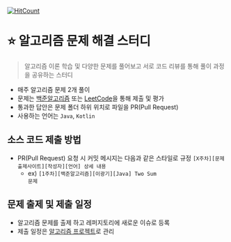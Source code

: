 [![HitCount](http://hits.dwyl.io/weggleedul/algorithm.svg)](http://hits.dwyl.io/weggleedul/algorithm)

# :star: 알고리즘 문제 해결 스터디
> 알고리즘 이론 학습 및 다양한 문제를 풀어보고 서로 코드 리뷰를 통해 풀이 과정을 공유하는 스터디

- 매주 알고리즘 문제 2개 풀이
- 문제는 [백준알고리즘](https://www.acmicpc.net/) 또는 [LeetCode](https://leetcode.com)을 통해 제출 및 평가
- 통과한 답안은 문제 폴더 하위 위치로 파일을 PR(Pull Request)
- 사용하는 언어는 <code>Java</code>, <code>Kotlin</code>

## 소스 코드 제출 방법
- PR(Pull Request) 요청 시 커밋 메시지는 다음과 같은 스타일로 규정
<code>[X주차][문제출제사이트][작성자][언어] 상세 내용</code>
    - ex) <code>[1주차][백준알고리즘][이광기][Java] Two Sum 문제</code>

## 문제 출제 및 제출 일정
- 알고리즘 문제를 출제 하고 레퍼지토리에 새로운 이슈로 등록
- 제출 일정은 [알고리즘 프로젝트](https://github.com/orgs/weggdul/projects/3)로 관리
